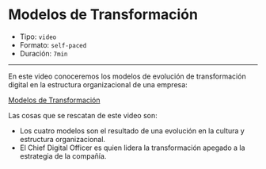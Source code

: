 # Modelos de Transformación

* Tipo: `video`
* Formato: `self-paced`
* Duración: `7min`

***

En este video conoceremos los modelos de evolución de 
transformación digital en la estructura organizacional 
de una empresa:

[Modelos de Transformación](https://www.useloom.com/share/b2e25fa0fd5a4a3dbd55f4a0e3577581)

Las cosas que se rescatan de este video son:

* Los cuatro modelos son el resultado de una evolución 
	en la cultura y estructura organizacional.
* El Chief Digital Officer es quien lidera la 
	transformación apegado a la estrategia de la compañía.
